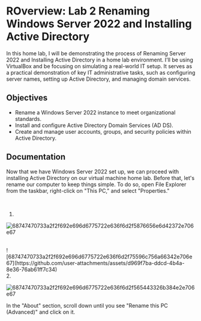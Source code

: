 # ROverview: Lab 2 Renaming Windows Server 2022 and Installing Active Directory
In this home lab, I will be demonstrating the process of Renaming Server 2022 and Installing Active Directory in a home lab environment. I'll be using VirtualBox and be focusing on simulating a real-world IT setup. It serves as a practical demonstration of key IT administrative tasks, such as configuring server names, setting up Active Directory, and managing domain services.

## Objectives
- Rename a Windows Server 2022 instance to meet organizational standards.
- Install and configure Active Directory Domain Services (AD DS).
- Create and manage user accounts, groups, and security policies within Active Directory.

## Documentation
Now that we have Windows Server 2022 set up, we can proceed with installing Active Directory on our virtual machine home lab. Before that, let's rename our computer to keep things simple. To do so, open File Explorer from the taskbar, right-click on "This PC," and select "Properties."

<br>

1. 
![68747470733a2f2f692e696d6775722e636f6d2f5876656e6d42372e706e67](https://github.com/user-attachments/assets/6870e688-99a2-452e-ac1b-222367757f99)

<br>
![68747470733a2f2f692e696d6775722e636f6d2f75596c756a66342e706e67](https://github.com/user-attachments/assets/d969f7ba-ddcd-4b4a-8e36-76ab61ff7c34)
<br>
2.

![68747470733a2f2f692e696d6775722e636f6d2f565443326b384e2e706e67](https://github.com/user-attachments/assets/ffafe7c1-27fe-4757-b6df-525c5ca2ad8f)

In the "About" section, scroll down until you see "Rename this PC (Advanced)" and click on it.

<br>


